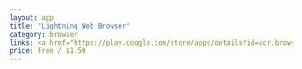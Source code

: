 ```yaml
---
layout: app
title: "Lightning Web Browser"
category: browser
links: <a href="https://play.google.com/store/apps/details?id=acr.browser.barebones">Play Store Free</a> | <a href="https://play.google.com/store/apps/details?id=acr.browser.lightning">Play Store Paid</a> | <a href="https://f-droid.org/repository/browse/?fdid=acr.browser.lightning">F-Droid</a> | <a href="https://github.com/anthonycr/Lightning-Browser">GitHub</a>
price: Free / $1.50
---
```

